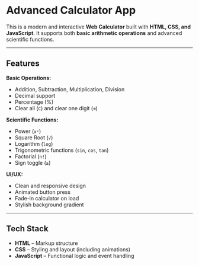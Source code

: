 # Advanced Calculator App

This is a modern and interactive **Web Calculator** built with **HTML, CSS, and JavaScript**. It supports both **basic arithmetic operations** and advanced scientific functions.

---

## Features

**Basic Operations:**
- Addition, Subtraction, Multiplication, Division  
- Decimal support  
- Percentage (%)  
- Clear all (`C`) and clear one digit (`⌫`)

**Scientific Functions:**
- Power (`xʸ`)
- Square Root (`√`)
- Logarithm (`log`)
- Trigonometric functions (`sin`, `cos`, `tan`)
- Factorial (`n!`)
- Sign toggle (`±`)

**UI/UX:**
- Clean and responsive design
- Animated button press
- Fade-in calculator on load
- Stylish background gradient

---

## Tech Stack

- **HTML** – Markup structure
- **CSS** – Styling and layout (including animations)
- **JavaScript** – Functional logic and event handling


